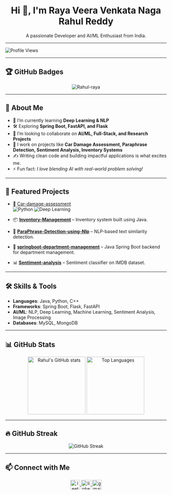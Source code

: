 <h1 align="center">Hi 👋, I'm Raya Veera Venkata Naga Rahul Reddy</h1>
<p align="center">A passionate Developer and AI/ML Enthusiast from India.</p>

---

![Profile Views](https://komarev.com/ghpvc/?username=Rahul-raya&label=Profile%20views&color=0e75b6&style=flat)

---

## 🏆 GitHub Badges
<p align="center">
  <img src="https://github-profile-trophy.vercel.app/?username=Rahul-raya&theme=darkhub&row=1&column=6&margin-w=15&margin-h=15" alt="Rahul-raya" />
</p>

---

## 🚀 About Me
- 🌱 I’m currently learning **Deep Learning & NLP**
- 🛠️ Exploring **Spring Boot, FastAPI, and Flask**
- 🤝 I’m looking to collaborate on **AI/ML, Full-Stack, and Research Projects**
- 📘 I work on projects like **Car Damage Assessment, Paraphrase Detection, Sentiment Analysis, Inventory Systems**
- ✍️ Writing clean code and building impactful applications is what excites me.
- ⚡ Fun fact: *I love blending AI with real-world problem solving!*

---

## 📂 Featured Projects
- 🚗 [Car-damage-assessment](https://github.com/Rahul-raya/Car-damage-assessment)  
  ![Python](https://img.shields.io/badge/Python-3776AB?style=flat&logo=python&logoColor=white) 
  ![Deep Learning](https://img.shields.io/badge/Deep%20Learning-black?style=flat&logo=pytorch&logoColor=red)

- 📦 **[Inventory-Management](https://github.com/Rahul-raya/Inventory-Management)** – Inventory system built using Java.
- 🔁 **[ParaPhrase-Detection-using-Nlp](https://github.com/Rahul-raya/ParaPhrase-Detection-using-Nlp)** – NLP-based text similarity detection.
- 🏢 **[springboot-department-management](https://github.com/Rahul-raya/springboot-department-management)** – Java Spring Boot backend for department management.
- 📊 **[Sentiment-analysis](https://github.com/Rahul-raya/Sentiment-analysis)** – Sentiment classifier on IMDB dataset.


---

## 🛠️ Skills & Tools
- **Languages**: Java, Python, C++
- **Frameworks**: Spring Boot, Flask, FastAPI
- **AI/ML**: NLP, Deep Learning, Machine Learning, Sentiment Analysis, Image Processing
- **Databases**: MySQL, MongoDB

---

## 📊 GitHub Stats
<p align="center">
  <img src="https://github-readme-stats.vercel.app/api?username=Rahul-raya&show_icons=true&theme=radical" alt="Rahul's GitHub stats" height="180" />
  <img src="https://github-readme-stats.vercel.app/api/top-langs/?username=Rahul-raya&layout=compact&theme=radical" alt="Top Languages" height="180"/>
</p>

---

## 🔥 GitHub Streak
<p align="center">
  <img src="https://github-readme-streak-stats.herokuapp.com?user=Rahul-raya&theme=radical&hide_border=true" alt="GitHub Streak" />
</p>


---



## 📫 Connect with Me
<p align="center">
  <a href="https://leetcode.com/u/Rahul_Raya/" target="blank">
    <img align="center" src="https://upload.wikimedia.org/wikipedia/commons/1/19/LeetCode_logo_black.png" alt="leetcode" height="30" width="30" />
  </a>

  <a href="https://www.linkedin.com/in/rahul-raya/" target="blank">
    <img align="center" src="https://cdn.jsdelivr.net/gh/devicons/devicon/icons/linkedin/linkedin-original.svg" alt="linkedin" height="30" width="30" />
  </a>
  <a href="mailto:rahulraya662005@gmail.com" target="blank">
    <img align="center" src="https://cdn.jsdelivr.net/gh/devicons/devicon/icons/google/google-original.svg" alt="gmail" height="30" width="30" />
</a>

</p>

